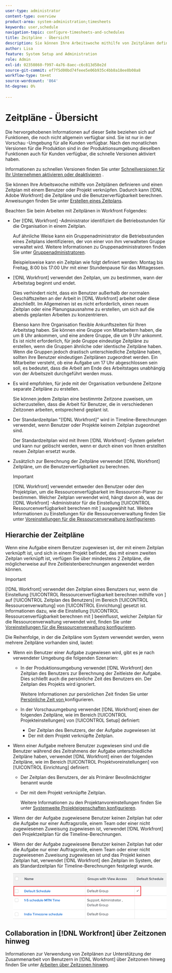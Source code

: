 ```yaml
---
user-type: administrator
content-type: overview
product-area: system-administration;timesheets
keywords: user,schedule
navigation-topic: configure-timesheets-and-schedules
title: Zeitpläne - Übersicht
description: Sie können Ihre Arbeitswoche mithilfe von Zeitplänen definieren. Sie können einen Zeitplan mit einem Benutzer oder einem Projekt verknüpfen. Dadurch kann [!DNL Adobe Workfront] die Zeitpläne und die Benutzerverfügbarkeit berechnen. Anweisungen finden Sie unter Zeitplan erstellen .
author: Lisa
feature: System Setup and Administration
role: Admin
exl-id: 02350860-f997-4a76-8aec-c6c813d58e2d
source-git-commit: ef7f5d00bd74feee5e06b935c4bb8a18ee8b08a8
workflow-type: tm+mt
source-wordcount: '864'
ht-degree: 0%

---
```


# Zeitpläne - Übersicht

<!-- Audited: 1/2024 -->

<span class="preview">Die hervorgehobenen Informationen auf dieser Seite beziehen sich auf Funktionen, die noch nicht allgemein verfügbar sind. Sie ist nur in der Vorschau -Umgebung für alle Kunden verfügbar. Nach den monatlichen Versionen für die Produktion sind in der Produktionsumgebung dieselben Funktionen auch für Kunden verfügbar, die schnelle Versionen aktiviert haben. </span>

<span class="preview">Informationen zu schnellen Versionen finden Sie unter [Schnellversionen für Ihr Unternehmen aktivieren oder deaktivieren](/help/quicksilver/administration-and-setup/set-up-workfront/configure-system-defaults/enable-fast-release-process.md) </span>.

Sie können Ihre Arbeitswoche mithilfe von Zeitplänen definieren und einen Zeitplan mit einem Benutzer oder Projekt verknüpfen. Dadurch kann [!DNL Adobe Workfront] die Zeitpläne und die Benutzerverfügbarkeit berechnen. Anweisungen finden Sie unter [Erstellen eines Zeitplans](../../../administration-and-setup/set-up-workfront/configure-timesheets-schedules/create-schedules.md).

Beachten Sie beim Arbeiten mit Zeitplänen in Workfront Folgendes:

* Der [!DNL Workfront] -Administrator identifiziert die Betriebsstunden für die Organisation in einem Zeitplan.

  Auf ähnliche Weise kann ein Gruppenadministrator die Betriebsstunden eines Zeitplans identifizieren, der von einer von ihm verwalteten Gruppe verwaltet wird. Weitere Informationen zu Gruppenadministratoren finden Sie unter [Gruppenadministratoren](../../../administration-and-setup/manage-groups/group-roles/group-administrators.md).

  Beispielsweise kann ein Zeitplan wie folgt definiert werden: Montag bis Freitag, 8:00 bis 17:00 Uhr mit einer Stundenpause für das Mittagessen.

* [!DNL Workfront] verwendet den Zeitplan, um zu bestimmen, wann der Arbeitstag beginnt und endet.

  Dies verhindert nicht, dass ein Benutzer außerhalb der normalen Geschäftszeiten an der Arbeit in [!DNL Workfront] arbeitet oder diese abschließt. Im Allgemeinen ist es nicht erforderlich, einen neuen Zeitplan oder eine Planungsausnahme zu erstellen, um sich auf die abends geplanten Arbeiten zu konzentrieren.

  Ebenso kann Ihre Organisation flexible Ankunftszeiten für Ihren Arbeitstag haben. Sie können eine Gruppe von Mitarbeitern haben, die um 8 Uhr ankommen, und eine andere Gruppe, die um 9 Uhr ankommt. Es ist nicht erforderlich, für jede Gruppe eindeutige Zeitpläne zu erstellen, wenn die Gruppen ähnliche oder identische Zeitpläne haben. Wenn die Gruppen jedoch drastisch unterschiedliche Zeitpläne haben, sollten ihre Benutzer eindeutigen Zeitplänen zugeordnet werden. Ein Mitarbeiter versteht, ob eine Aufgabe um 17 Uhr abgeschlossen sein soll, es bedeutet, dass die Arbeit am Ende des Arbeitstages unabhängig von der Arbeitszeit durchgeführt werden muss.

* Es wird empfohlen, für jede mit der Organisation verbundene Zeitzone separate Zeitpläne zu erstellen.

  Sie können jedem Zeitplan eine bestimmte Zeitzone zuweisen, um sicherzustellen, dass die Arbeit für Benutzer, die in verschiedenen Zeitzonen arbeiten, entsprechend geplant ist.

* Der Standardzeitplan &quot;[!DNL Workfront]&quot; wird in Timeline-Berechnungen verwendet, wenn Benutzer oder Projekte keinem Zeitplan zugeordnet sind.

  Der Standardzeitplan wird mit Ihrem [!DNL Workfront] -System geliefert und kann nur gelöscht werden, wenn er durch einen von Ihnen erstellten neuen Zeitplan ersetzt wurde.

* Zusätzlich zur Berechnung der Zeitpläne verwendet [!DNL Workfront] Zeitpläne, um die Benutzerverfügbarkeit zu berechnen.

  >[!IMPORTANT]
  >
  >[!DNL Workfront] verwendet entweder den Benutzer oder den Projektplan, um die Ressourcenverfügbarkeit im Ressourcen-Planer zu bestimmen. Welcher Zeitplan verwendet wird, hängt davon ab, was der [!DNL Workfront] -Administrator für die Einstellung [!UICONTROL Ressourcenverfügbarkeit berechnen mit ] ausgewählt hat. Weitere Informationen zu Einstellungen für die Ressourcenverwaltung finden Sie unter [Voreinstellungen für die Ressourcenverwaltung konfigurieren](../../../administration-and-setup/set-up-workfront/configure-system-defaults/configure-resource-mgmt-preferences.md).

## Hierarchie der Zeitpläne

Wenn eine Aufgabe einem Benutzer zugewiesen ist, der mit einem Zeitplan verknüpft ist, und sich in einem Projekt befindet, das mit einem zweiten Zeitplan verknüpft ist, verfügen Sie über mindestens 2 Zeitpläne, die möglicherweise auf Ihre Zeitleistenberechnungen angewendet werden können.

>[!IMPORTANT]
>
>[!DNL Workfront] verwendet den Zeitplan eines Benutzers nur, wenn die Einstellung [!UICONTROL Ressourcenverfügbarkeit berechnen mithilfe von ] auf [!UICONTROL Zeitplan des Benutzers] im Bereich [!UICONTROL Ressourcenverwaltung] von [!UICONTROL Einrichtung] gesetzt ist. Informationen dazu, wie die Einstellung [!UICONTROL Ressourcenverfügbarkeit berechnen mit ] beeinflusst, welcher Zeitplan für die Ressourcenverwaltung verwendet wird, finden Sie unter [Voreinstellungen für die Ressourcenverwaltung konfigurieren](../../../administration-and-setup/set-up-workfront/configure-system-defaults/configure-resource-mgmt-preferences.md).

Die Reihenfolge, in der die Zeitpläne vom System verwendet werden, wenn mehrere Zeitpläne vorhanden sind, lautet:


* Wenn ein Benutzer einer Aufgabe zugewiesen wird, gibt es je nach verwendeter Umgebung die folgenden Szenarien:

   * In der Produktionsumgebung verwendet [!DNL Workfront] den Zeitplan des Benutzers zur Berechnung der Zeitleiste der Aufgabe. Dies schließt auch die persönliche Zeit des Benutzers ein. Der Zeitplan des Projekts wird ignoriert.

     Weitere Informationen zur persönlichen Zeit finden Sie unter [Persönliche Zeit von ](../../../workfront-basics/manage-your-account-and-profile/configuring-your-user-profile/personal-time-overview.md) konfigurieren.

   * <span class="preview">In der Vorschauumgebung verwendet [!DNL Workfront] einen der folgenden Zeitpläne, wie im Bereich [!UICONTROL Projekteinstellungen] von [!UICONTROL Setup] definiert:</span>

      * <span class="preview">Der Zeitplan des Benutzers, der der Aufgabe zugewiesen ist </span>
      * <span class="preview">Der mit dem Projekt verknüpfte Zeitplan.</span>

* Wenn einer Aufgabe mehrere Benutzer zugewiesen sind und die Benutzer während des Zeitrahmens der Aufgabe unterschiedliche Zeitpläne haben, verwendet [!DNL Workfront] einen der folgenden Zeitpläne, wie im Bereich [!UICONTROL Projektvoreinstellungen] von [!UICONTROL Einrichtung] definiert:

   * Der Zeitplan des Benutzers, der als Primärer Bevollmächtigter benannt wurde
   * Der mit dem Projekt verknüpfte Zeitplan.

     Weitere Informationen zu den Projektanvoreinstellungen finden Sie unter [Systemweite Projekteigenschaften konfigurieren](../../../administration-and-setup/set-up-workfront/configure-system-defaults/set-project-preferences.md).

* Wenn der der Aufgabe zugewiesene Benutzer keinen Zeitplan hat oder die Aufgabe nur einer Auftragsrolle, einem Team oder einer nicht zugewiesenen Zuweisung zugewiesen ist, verwendet [!DNL Workfront] den Projektzeitplan für die Timeline-Berechnungen.
* Wenn der der Aufgabe zugewiesene Benutzer keinen Zeitplan hat oder die Aufgabe nur einer Auftragsrolle, einem Team oder einer nicht zugewiesenen Zuweisung zugewiesen ist und das Projekt keinen Zeitplan hat, verwendet [!DNL Workfront] den Zeitplan im System, der als Standardzeitplan für Timeline-Berechnungen festgelegt wurde.

  ![](assets/default-schedule.png)

## Collaboration in [!DNL Workfront] über Zeitzonen hinweg

Informationen zur Verwendung von Zeitplänen zur Unterstützung der Zusammenarbeit von Benutzern in [!DNL Workfront] über Zeitzonen hinweg finden Sie unter [Arbeiten über Zeitzonen hinweg](../../../workfront-basics/tips-tricks-and-troubleshooting/working-across-timezones.md).
